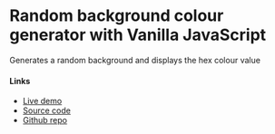 # Random background colour generator with Vanilla JavaScript

Generates a random background and displays the hex colour value

#### Links
- [Live demo](https://js-random-background-colour-oop.rjlevy.repl.co/)
- [Source code](https://repl.it/@rjlevy/js-random-background-colour-oop/)
- [Github repo](https://github.com/rolandjlevy/js-random-background-colour)
